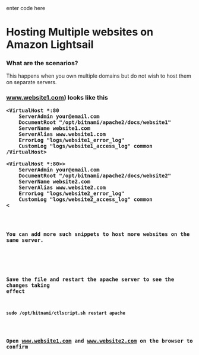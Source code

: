 <!DOCTYPE html>
<html>

<head>enter code here
  <meta charset="utf-8">
  <meta name="viewport" content="width=device-width, initial-scale=1.0">
  <title>VirtualHost</title>
  <link rel="stylesheet" href="https://stackedit.io/style.css" />
</head>

<body class="stackedit">
  <div class="stackedit__html"><h1 id="hosting-multiple-websites-on-amazon-lightsail">Hosting Multiple websites on Amazon Lightsail</h1>
<h3 id="what-are-the-scenarios">What are the scenarios?</h3>
<p>
This happens when you own multiple domains but do not wish to host them on separate servers.</p>
<h3 id="the-process The Process</h3><p>
Key Steps:</p>
<ol>
<li>Locate Virtual host File</li>
<li>Add domains</li>
<li>Restart Apache</li>
</ol>
<p>Load Bitnami terminal on Lightsail on your instance. Browse to the apache configuration files location.</p>
<pre><code>bitnami@ip-172-26-5-171:~$cd /opt/bitnami/apache2/conf
</code></pre>
<p>General Apache server configuration is handled by <code>httpd.conf</code> file. This file in turn loads other files for specific  settings. For setting up virtual hosts add/uncomment the following line in it and save the file.</p>
<pre><code>Include conf/extra/httpd-vhosts.conf
</code></pre>
<p>Now open <code>httpd-hosts.conf</code> located in the extras folder and configure Virtual hosts.<p>

A typical virtual host config for a domain (say <a href="http://www.website1.com">www.website1.com</a>) looks like this</p>
<pre><code>&lt;VirtualHost *:80
    ServerAdmin your@email.com
    DocumentRoot "/opt/bitnami/apache2/docs/website1"
    ServerName website1.com
    ServerAlias www.website1.com
    ErrorLog "logs/website1_error_log"
    CustomLog "logs/website1_access_log" common
/VirtualHost&gt;

&lt;VirtualHost *:80&gt;>
    ServerAdmin your@email.com
    DocumentRoot "/opt/bitnami/apache2/docs/website2"
    ServerName website2.com
    ServerAlias www.website2.com
    ErrorLog "logs/website2_error_log"
    CustomLog "logs/website2_access_log" common
&lt;</VirtualHost&gt;
</code></pre>
<p>You can add more such snippets to host more websites on the same server.</p>
<p>

Save the file and restart the apache server to see the changes taking effect</p>
<pre><code>sudo /opt/bitnami/ctlscript.sh restart apache
</code></pre>
<p>Open <a href="http://www.website1.com">www.website1.com</a> and <a href="http://www.website2.com">www.website2.com</a> on the browser to confirm</p>
</div>
</body>

</html>
<!--stackedit_data:
eyJoaXN0b3J5IjpbMTM0MzkwMDkwOCwxNzcyMDgyMzA5XX0=
-->